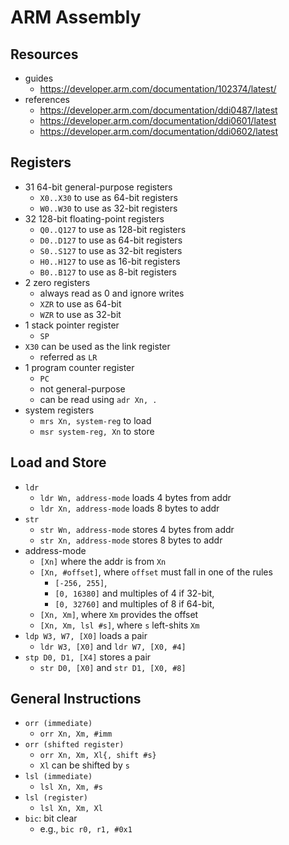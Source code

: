 ARM Assembly
============

## Resources

- guides
  - <https://developer.arm.com/documentation/102374/latest/>
- references
  - <https://developer.arm.com/documentation/ddi0487/latest>
  - <https://developer.arm.com/documentation/ddi0601/latest>
  - <https://developer.arm.com/documentation/ddi0602/latest>

## Registers

- 31 64-bit general-purpose registers
  - `X0..X30` to use as 64-bit registers
  - `W0..W30` to use as 32-bit registers
- 32 128-bit floating-point registers
  - `Q0..Q127` to use as 128-bit registers
  - `D0..D127` to use as 64-bit registers
  - `S0..S127` to use as 32-bit registers
  - `H0..H127` to use as 16-bit registers
  - `B0..B127` to use as 8-bit registers
- 2 zero registers
  - always read as 0 and ignore writes
  - `XZR` to use as 64-bit
  - `WZR` to use as 32-bit
- 1 stack pointer register
  - `SP`
- `X30` can be used as the link register
  - referred as `LR`
- 1 program counter register
  - `PC`
  - not general-purpose
  - can be read using `adr Xn, .`
- system registers
  - `mrs Xn, system-reg` to load
  - `msr system-reg, Xn` to store

## Load and Store

- `ldr`
  - `ldr Wn, address-mode` loads 4 bytes from addr
  - `ldr Xn, address-mode` loads 8 bytes to addr
- `str`
  - `str Wn, address-mode` stores 4 bytes from addr
  - `str Xn, address-mode` stores 8 bytes to addr
- address-mode
  - `[Xn]` where the addr is from `Xn`
  - `[Xn, #offset]`, where `offset` must fall in one of the rules
    - `[-256, 255]`,
    - `[0, 16380]` and multiples of 4 if 32-bit,
    - `[0, 32760]` and multiples of 8 if 64-bit,
  - `[Xn, Xm]`, where `Xm` provides the offset
  - `[Xn, Xm, lsl #s]`, where `s` left-shits `Xm`
- `ldp W3, W7, [X0]` loads a pair
  - `ldr W3, [X0]` and `ldr W7, [X0, #4]`
- `stp D0, D1, [X4]` stores a pair
  - `str D0, [X0]` and `str D1, [X0, #8]`

## General Instructions

- `orr (immediate)`
  - `orr Xn, Xm, #imm`
- `orr (shifted register)`
  - `orr Xn, Xm, Xl{, shift #s}`
  - `Xl` can be shifted by `s`
- `lsl (immediate)`
  - `lsl Xn, Xm, #s`
- `lsl (register)`
  - `lsl Xn, Xm, Xl`
- `bic`: bit clear
  - e.g., `bic r0, r1, #0x1`
